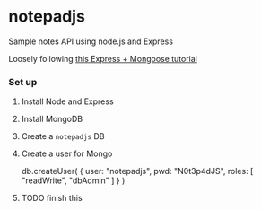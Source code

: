 # notepadjs
Sample notes API using node.js and Express

Loosely following [this Express + Mongoose tutorial](https://scotch.io/tutorials/build-a-restful-api-using-node-and-express-4)

### Set up

1. Install Node and Express

2. Install MongoDB

3. Create a `notepadjs` DB

4. Create a user for Mongo

	db.createUser(
	   {
	     user: "notepadjs",
	     pwd: "N0t3p4dJS",
	     roles: [ "readWrite", "dbAdmin" ]
	   }
	)

5. TODO finish this

